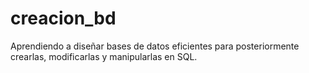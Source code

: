 # creacion_bd
Aprendiendo a diseñar bases de datos eficientes para posteriormente crearlas, modificarlas y manipularlas en SQL.
